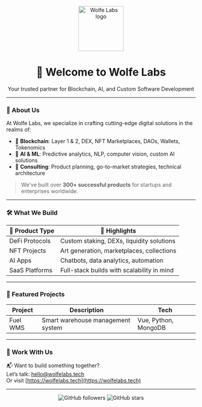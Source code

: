 <!-- Header with logo -->
<p align="center">
  <img src="https://wolfelabs.tech/assets/img/logo.svg" width="120" alt="Wolfe Labs logo"/>
</p>

<h1 align="center">👋 Welcome to Wolfe Labs</h1>

<p align="center">Your trusted partner for Blockchain, AI, and Custom Software Development</p>

---

### 🚀 About Us

At Wolfe Labs, we specialize in crafting cutting-edge digital solutions in the realms of:
- 🔗 **Blockchain**: Layer 1 & 2, DEX, NFT Marketplaces, DAOs, Wallets, Tokenomics
- 🤖 **AI & ML**: Predictive analytics, NLP, computer vision, custom AI solutions
- 🧠 **Consulting**: Product planning, go-to-market strategies, technical architecture

> We've built over **300+ successful products** for startups and enterprises worldwide.

---

### 🛠️ What We Build

| 🔧 Product Type | 🌟 Highlights |
|----------------|---------------|
| DeFi Protocols | Custom staking, DEXs, liquidity solutions |
| NFT Projects | Art generation, marketplaces, collections |
| AI Apps | Chatbots, data analytics, automation |
| SaaS Platforms | Full-stack builds with scalability in mind |

---

### 📂 Featured Projects

| Project | Description | Tech |
|--------|-------------|------|
| Fuel WMS | Smart warehouse management system | Vue, Python, MongoDB |

---

### 💼 Work With Us

📬 Want to build something together?  
Let’s talk: [hello@wolfelabs.tech](mailto:hello@agencywolfe.com)  
Or visit [https://wolfelabs.tech](https://wolfelabs.tech)

---

<p align="center">
  <img src="https://img.shields.io/github/followers/WolfeLabs?style=social" alt="GitHub followers" />
  <img src="https://img.shields.io/github/stars/WolfeLabs?style=social" alt="GitHub stars" />
</p>

